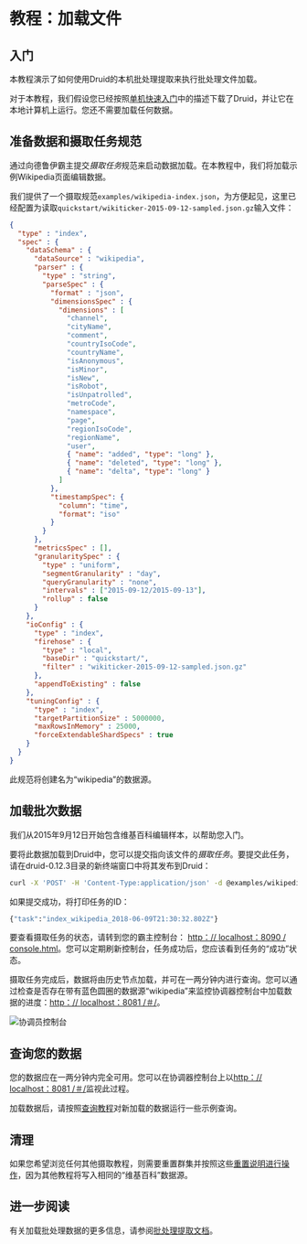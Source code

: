 # 教程：加载文件

## 入门

本教程演示了如何使用Druid的本机批处理提取来执行批处理文件加载。

对于本教程，我们假设您已经按照[单机快速入门](http://druid.io/docs/0.12.3/tutorials/index.html)中的描述下载了Druid，并让它在本地计算机上运行。您还不需要加载任何数据。

## 准备数据和摄取任务规范

通过向德鲁伊霸主提交*摄取任务*规范来启动数据加载。在本教程中，我们将加载示例Wikipedia页面编辑数据。

我们提供了一个摄取规范`examples/wikipedia-index.json`，为方便起见，这里已经配置为读取`quickstart/wikiticker-2015-09-12-sampled.json.gz`输入文件：

```json
{
  "type" : "index",
  "spec" : {
    "dataSchema" : {
      "dataSource" : "wikipedia",
      "parser" : {
        "type" : "string",
        "parseSpec" : {
          "format" : "json",
          "dimensionsSpec" : {
            "dimensions" : [
              "channel",
              "cityName",
              "comment",
              "countryIsoCode",
              "countryName",
              "isAnonymous",
              "isMinor",
              "isNew",
              "isRobot",
              "isUnpatrolled",
              "metroCode",
              "namespace",
              "page",
              "regionIsoCode",
              "regionName",
              "user",
              { "name": "added", "type": "long" },
              { "name": "deleted", "type": "long" },
              { "name": "delta", "type": "long" }
            ]
          },
          "timestampSpec": {
            "column": "time",
            "format": "iso"
          }
        }
      },
      "metricsSpec" : [],
      "granularitySpec" : {
        "type" : "uniform",
        "segmentGranularity" : "day",
        "queryGranularity" : "none",
        "intervals" : ["2015-09-12/2015-09-13"],
        "rollup" : false
      }
    },
    "ioConfig" : {
      "type" : "index",
      "firehose" : {
        "type" : "local",
        "baseDir" : "quickstart/",
        "filter" : "wikiticker-2015-09-12-sampled.json.gz"
      },
      "appendToExisting" : false
    },
    "tuningConfig" : {
      "type" : "index",
      "targetPartitionSize" : 5000000,
      "maxRowsInMemory" : 25000,
      "forceExtendableShardSpecs" : true
    }
  }
}
```

此规范将创建名为“wikipedia”的数据源。

## 加载批次数据

我们从2015年9月12日开始包含维基百科编辑样本，以帮助您入门。

要将此数据加载到Druid中，您可以提交指向该文件的*摄取任务*。要提交此任务，请在druid-0.12.3目录的新终端窗口中将其发布到Druid：

```bash
curl -X 'POST' -H 'Content-Type:application/json' -d @examples/wikipedia-index.json http://localhost:8090/druid/indexer/v1/task
```

如果提交成功，将打印任务的ID：

```bash
{"task":"index_wikipedia_2018-06-09T21:30:32.802Z"}
```

要查看摄取任务的状态，请转到您的霸主控制台： [http：// localhost：8090 / console.html](http://localhost:8090/console.html)。您可以定期刷新控制台，任务成功后，您应该看到任务的“成功”状态。

摄取任务完成后，数据将由历史节点加载，并可在一两分钟内进行查询。您可以通过检查是否存在带有蓝色圆圈的数据源“wikipedia”来监控协调器控制台中加载数据的进度：[http：// localhost：8081 /＃/](http://localhost:8081/#/)。

![协调员控制台](http://druid.io/docs/0.12.3/tutorials/img/tutorial-batch-01.png)

## 查询您的数据

您的数据应在一两分钟内完全可用。您可以在协调器控制台上以[http：// localhost：8081 /＃/](http://localhost:8081/#/)监视此过程。

加载数据后，请按照[查询教程](http://druid.io/docs/0.12.3/tutorials/tutorial-query.html)对新加载的数据运行一些示例查询。

## 清理

如果您希望浏览任何其他摄取教程，则需要重置群集并按照这些[重置说明进行操作](http://druid.io/docs/0.12.3/tutorials/index.html#resetting-cluster-state)，因为其他教程将写入相同的“维基百科”数据源。

## 进一步阅读

有关加载批处理数据的更多信息，请参阅[批处理提取文档](http://druid.io/docs/0.12.3/ingestion/batch-ingestion.html)。
